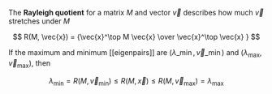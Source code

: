 The **Rayleigh quotient** for a matrix $M$ and vector $\vec{v}$ describes how much $\vec{v}$ stretches under $M$

$$
R(M, \vec{x}) = {\vec{x}^\top M \vec{x} \over \vec{x}^\top \vec{x} }
$$

If the maximum and minimum [[eigenpairs]] are $(\lambda\_\min, \vec{v}\_\min)$ and $(\lambda_{\max}, \vec{v}_{\max})$, then

$$
\lambda_\min = R(M, \vec{v}_\min) \leq R(M, \vec{x}) \leq R(M, \vec{v}_\max) = \lambda_\max
$$
